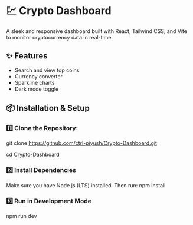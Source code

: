 # 💹 Crypto Dashboard

A sleek and responsive dashboard built with React, Tailwind CSS, and Vite to monitor cryptocurrency data in real-time.

## ✨ Features

- Search and view top coins
- Currency converter
- Sparkline charts
- Dark mode toggle

## 📦 Installation & Setup

### 1️⃣ Clone the Repository:
git clone https://github.com/ctrl-piyush/Crypto-Dashboard.git

cd Crypto-Dashboard

### 2️⃣ Install Dependencies
Make sure you have Node.js (LTS) installed.
Then run:
npm install
### 3️⃣ Run in Development Mode
npm run dev
